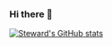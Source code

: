 ### Hi there 👋

[![Steward's GitHub stats](https://github-readme-stats.vercel.app/api?username=steward379&show_icons=true&theme=tokyonight)](https://github.com/steward379/github-readme-stats)

<!--
**steward379/steward379** is a ✨ _special_ ✨ repository because its `README.md` (this file) appears on your GitHub profile.

Here are some ideas to get you started:

- 🔭 I’m currently working on ...
- 🌱 I’m currently learning ...
- 👯 I’m looking to collaborate on ...
- 🤔 I’m looking for help with ...
- 💬 Ask me about ...
- 📫 How to reach me: ...
- 😄 Pronouns: ...
- ⚡ Fun fact: ...
-->
